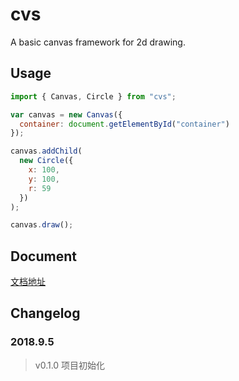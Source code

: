 # cvs

A basic canvas framework for 2d drawing.

## Usage

```js
import { Canvas, Circle } from "cvs";

var canvas = new Canvas({
  container: document.getElementById("container")
});

canvas.addChild(
  new Circle({
    x: 100,
    y: 100,
    r: 59
  })
);

canvas.draw();
```

## Document

[文档地址](https://hamger.github.io/canvas-demo/#/)

## Changelog

### 2018.9.5

> v0.1.0 项目初始化
